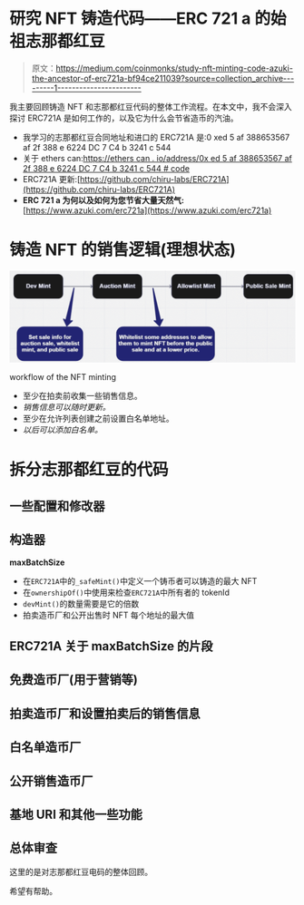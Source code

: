 # 研究 NFT 铸造代码——ERC 721 a 的始祖志那都红豆

> 原文：<https://medium.com/coinmonks/study-nft-minting-code-azuki-the-ancestor-of-erc721a-bf94ce211039?source=collection_archive---------1----------------------->

我主要回顾铸造 NFT 和志那都红豆代码的整体工作流程。在本文中，我不会深入探讨 ERC721A 是如何工作的，以及它为什么会节省造币的汽油。

*   我学习的志那都红豆合同地址和进口的 ERC721A 是:0 xed 5 af 388653567 af 2f 388 e 6224 DC 7 C4 b 3241 c 544
*   关于 ethers can:[https://ethers can . io/address/0x ed 5 af 388653567 af 2f 388 e 6224 DC 7 C4 b 3241 c 544 # code](https://etherscan.io/address/0xed5af388653567af2f388e6224dc7c4b3241c544#code)
*   ERC721A 更新:[https://github.com/chiru-labs/ERC721A](https://github.com/chiru-labs/ERC721A)
*   **ERC 721 a 为何以及如何为您节省大量天然气:**[https://www.azuki.com/erc721a](https://www.azuki.com/erc721a)

# 铸造 NFT 的销售逻辑(理想状态)

![](img/1287c1d0c5218abafa0f368707115c5c.png)

workflow of the NFT minting

*   至少在拍卖前收集一些销售信息。
*   *销售信息可以随时更新。*
*   至少在允许列表创建之前设置白名单地址。
*   *以后可以添加白名单。*

# 拆分志那都红豆的代码

## 一些配置和修改器

## 构造器

**maxBatchSize**

*   在`ERC721A`中的`_safeMint()`中定义一个铸币者可以铸造的最大 NFT
*   在`ownershipOf()`中使用来检查`ERC721A`中所有者的 tokenId
*   `devMint()`的数量需要是它的倍数
*   拍卖造币厂和公开出售时 NFT 每个地址的最大值

## ERC721A 关于 maxBatchSize 的片段

## 免费造币厂(用于营销等)

## 拍卖造币厂和设置拍卖后的销售信息

## 白名单造币厂

## 公开销售造币厂

## 基地 URI 和其他一些功能

## 总体审查

这里的是对志那都红豆电码的整体回顾。

希望有帮助。